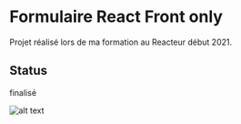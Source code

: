 # Formulaire React Front only

Projet réalisé lors de ma formation au Reacteur début 2021.

## Status

finalisé

![alt text](https://github.com/frmi2018/frmi-form-frontend/blob/main/assets/form.PNG?raw=true)
